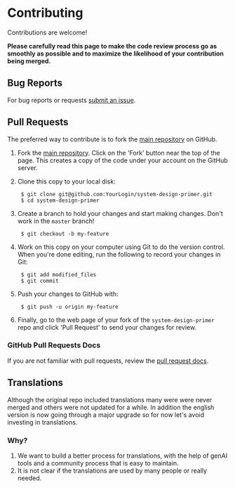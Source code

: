 Contributing
============

Contributions are welcome!

**Please carefully read this page to make the code review process go as smoothly as possible and to maximize the likelihood of your contribution being merged.**

## Bug Reports

For bug reports or requests [submit an issue](https://github.com/ido777/system-design-primer-update/issues).

## Pull Requests

The preferred way to contribute is to fork the
[main repository](https://github.com/ido777/system-design-primer-update) on GitHub.

1. Fork the [main repository](https://github.com/ido777/system-design-primer-update).  Click on the 'Fork' button near the top of the page.  This creates a copy of the code under your account on the GitHub server.

2. Clone this copy to your local disk:

        $ git clone git@github.com:YourLogin/system-design-primer.git
        $ cd system-design-primer

3. Create a branch to hold your changes and start making changes. Don't work in the `master` branch!

        $ git checkout -b my-feature

4. Work on this copy on your computer using Git to do the version control. When you're done editing, run the following to record your changes in Git:

        $ git add modified_files
        $ git commit

5. Push your changes to GitHub with:

        $ git push -u origin my-feature

6. Finally, go to the web page of your fork of the `system-design-primer` repo and click 'Pull Request' to send your changes for review.

### GitHub Pull Requests Docs

If you are not familiar with pull requests, review the [pull request docs](https://help.github.com/articles/using-pull-requests/).

## Translations

Although the original repo included translations many were were never merged and others were not updated for a while.
In addition the english version is now going through a major upgrade so for now let's avoid investing in translations.

### Why?

1) We want to build a better process for translations, with the help of genAI tools and a community process that is easy to maintain.
2) It is not clear if the translations are used by many people or really needed.
